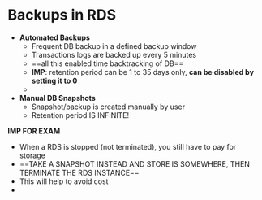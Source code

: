 
# Backups in RDS

- **Automated Backups**
	- Frequent DB backup in a defined backup window
	- Transactions logs are backed up every 5 minutes
	- ==all this enabled time backtracking of DB==
	- **IMP**: retention period can be 1 to 35 days only, **can be disabled by setting it to 0**
	- 
- **Manual DB Snapshots**
	- Snapshot/backup is created manually by user
	- Retention period IS INFINITE!

**IMP FOR EXAM**

- When a RDS is stopped (not terminated), you still have to pay for storage
-  ==TAKE A SNAPSHOT INSTEAD AND STORE IS SOMEWHERE, THEN TERMINATE THE RDS INSTANCE==
- This will help to avoid cost
- 